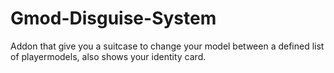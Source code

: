 # Gmod-Disguise-System
Addon that give you a suitcase to change your model between a defined list of playermodels, also shows your identity card.
